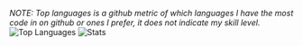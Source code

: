 _NOTE: Top languages is a github metric of which languages I have the most code in on github or ones I prefer, it does not indicate my skill level._
![Top Languages](https://github-readme-stats.vercel.app/api/top-langs/?username=hikik0&hide_border=true&bg_color=0d1117ff&exclude_repo=MatterelloMV&langs_count=10&layout=compact&theme=dark)
![Stats](https://github-readme-stats.vercel.app/api?username=hikik0&hide_border=true&show_icons=true&count_private=true&include_all_commits=true&bg_color=0d1117ff&theme=dark)
